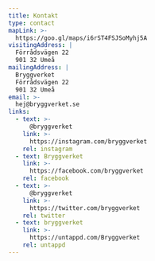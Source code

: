 ```yaml
---
title: Kontakt
type: contact
mapLink: >-
  https://goo.gl/maps/i6rST4FSJSoMyhj5A
visitingAddress: |
  Förrådsvägen 22  
  901 32 Umeå
mailingAddress: |
  Bryggverket  
  Förrådsvägen 22  
  901 32 Umeå
email: >-
  hej@bryggverket.se
links:
  - text: >-
      @bryggverket
    link: >-
      https://instagram.com/bryggverket
    rel: instagram
  - text: Bryggverket
    link: >-
      https://facebook.com/bryggverket
    rel: facebook
  - text: >-
      @bryggverket
    link: >-
      https://twitter.com/bryggverket
    rel: twitter
  - text: bryggverket
    link: >-
      https://untappd.com/Bryggverket
    rel: untappd
---
```


